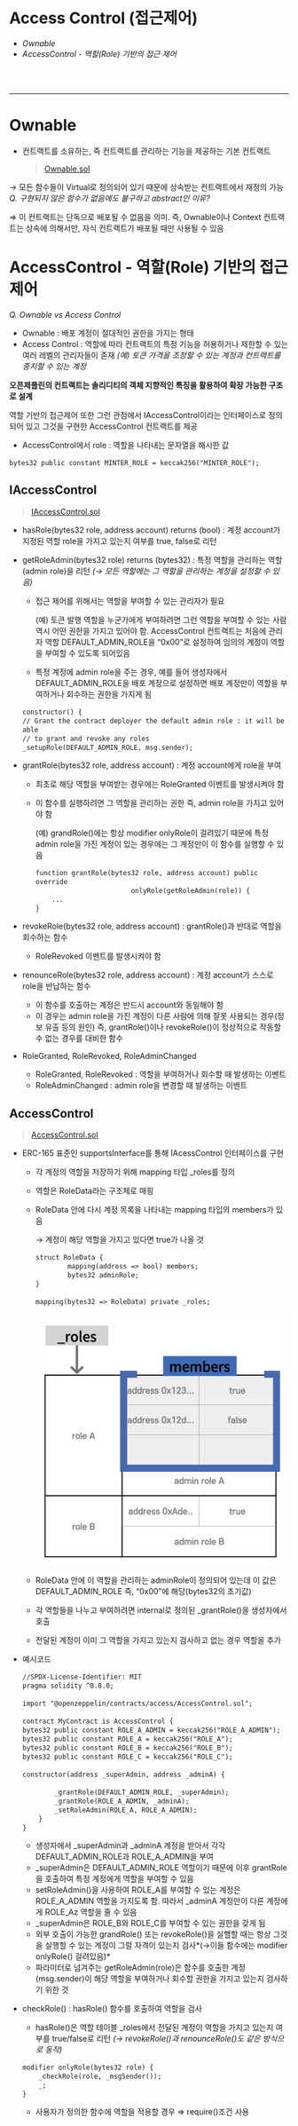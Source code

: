 # Access Control (접근제어)
- *Ownable*
- *AccessControl - 역할(Role) 기반의 접근 제어*
<br>
<br>

<hr>

# Ownable
- 컨트랙트를 소유하는, 즉 컨트랙트를 관리하는 기능을 제공하는 기본 컨트랙트   
    > [Ownable.sol](https://github.com/lhn1455/TIL/blob/main/OpenZeppelin/contract/Ownable.sol)   

→ 모든 함수들이 Virtual로 정의되어 있기 때문에 상속받는 컨트랙트에서 재정의 가능   
*Q. 구현되지 않은 함수가 없음에도 불구하고 abstract인 이유?*   

⇒ 이 컨트랙트는 단독으로 배포될 수 없음을 의미. 즉, Ownable이나 Context 컨트랙트는 상속에 의해서만, 자식 컨트랙트가 배포될 때만 사용될 수 있음

# AccessControl - 역할(Role) 기반의 접근제어

*Q. Ownable vs Access Control*

- Ownable : 배포 계정이 절대적인 권한을 가지는 형태
- Access Control : 역할에 따라 컨트랙트의 특정 기능을 허용하거나 제한할 수 있는 여러 레벨의 관리자들이 존재 *(예) 토큰 가격을 조정할 수 있는 계정과 컨트랙트를 중지할 수 있는 계정*

**오픈제플린의 컨트랙트는 솔리디티의 객체 지향적인 특징을 활용하여 확장 가능한 구조로 설계**

역할 기반의 접근제어 또한 그런 관점에서 IAccessControl이라는 인터페이스로 정의되어 있고 그것을 구현한 AccessControl 컨트랙트를 제공

- AccessControl에서 role : 역할을 나타내는 문자열을 해시한 값
```solidity
bytes32 public constant MINTER_ROLE = keccak256("MINTER_ROLE");
```

## IAccessControl
> [IAccessControl.sol](https://github.com/lhn1455/TIL/blob/main/OpenZeppelin/contract/IAccessControl.sol)
- hasRole(bytes32 role, address account) returns (bool) : 계정 account가 지정된 역할 role을 가지고 있는지 여부를 true, false로 리턴
- getRoleAdmin(bytes32 role) returns (bytes32) : 특정 역할을 관리하는 역할(admin role)을 리턴 *(→ 모든 역할에는 그 역할을 관리하는 계정을 설정할 수 있음)*
    - 접근 제어를 위해서는 역할을 부여할 수 있는 관리자가 필요
        
        (예) 토큰 발행 역할을 누군가에게 부여하려면 그런 역할을 부여할 수 있는 사람 역시 어떤 권한을 가지고 있어야 함. AccessControl 컨트랙트는 처음에 관리자 역할 DEFAULT_ADMIN_ROLE을 “0x00”로 설정하여 임의의 계정이 역할을 부여할 수 있도록 되어있음
        
    - 특정 계정에 admin role을 주는 경우, 예를 들어 생성자에서 DEFAULT_ADMIN_ROLE을 배포 계정으로 설정하면 배포 계정만이 역할을 부여하거나 회수하는 권한을 가지게 됨
    
    ```solidity
    constructor() {
    // Grant the contract deployer the default admin role : it will be able
    // to grant and revoke any roles
    _setupRole(DEFAULT_ADMIN_ROLE, msg.sender);
    ```
    
- grantRole(bytes32 role, address account) : 계정 account에게 role을 부여
    - 최초로 해당 역할을 부여받는 경우에는 RoleGranted 이벤트를 발생시켜야 함
    - 이 함수를 실행하려면 그 역할을 관리하는 권한 즉, admin role을 가지고 있어야 함
        
        (예) grandRole()에는 항상 modifier onlyRole이 걸려있기 때문에 특정 admin role을 가진 계정이 있는 경우에는 그 계정만이 이 함수를 실행할 수 있음
        
        ```solidity
        function grantRole(bytes32 role, address account) public override
        						onlyRole(getRoleAdmin(role)) {
        	...
        }
        ```
        
- revokeRole(bytes32 role, address account) : grantRole()과 반대로 역할을 회수하는 함수
    - RoleRevoked 이벤트를 발생시켜야 함
- renounceRole(bytes32 role, address account) : 계정 account가 스스로 role을 반납하는 함수
    - 이 함수를 호출하는 계정은 반드시 account와 동일해야 함
    - 이 경우는 admin role을 가진 계정이 다른 사람에 의해 잘못 사용되는 경우(정보 유출 등의 원인) 즉, grantRole()이나 revokeRole()이 정상적으로 작동할 수 없는 경우를 대비한 함수
- RoleGranted, RoleRevoked, RoleAdminChanged
    - RoleGranted, RoleRevoked : 역할을 부여하거나 회수할 때 발생하는 이벤트
    - RoleAdminChanged : admin role을 변경할 때 발생하는 이벤트

## AccessControl
> [AccessControl.sol](https://github.com/lhn1455/TIL/blob/main/OpenZeppelin/contract/AccessControl.sol)
- ERC-165 표준인 supportsInterface를 통해 IAcessControl 인터페이스를 구현
    - 각 계정의 역할을 저장하기 위해 mapping 타입 _roles를 정의
    - 역할은 RoleData라는 구조체로 매핑
    - RoleData 안에 다시 계정 목록을 나타내는 mapping 타입의 members가 있음
        
        → 계정이 해당 역할을 가지고 있다면 true가 나올 것
        
        ```solidity
        struct RoleData {
        		mapping(address => bool) members;
        		bytes32 adminRole;
        }
        
        mapping(bytes32 => RoleData) private _roles;
        ```
        
        ![mapping](/OpenZeppelin/img/mapping.png)
        
    - RoleData 안에 이 역할을 관리하는 adminRole이 정의되어 있는데 이 값은 DEFAULT_ADMIN_ROLE 즉, “0x00”에 해당(bytes32의 초기값)
    - 각 역할들을 나누고 부여하려면 internal로 정의된 _grantRole()을 생성자에서 호출
    - 전달된 계정이 이미 그 역할을 가지고 있는지 검사하고 없는 경우 역할을 추가
- 예시코드
    
    ```solidity
    //SPDX-License-Identifier: MIT
    pragma solidity ^0.8.0;
    
    import "@openzeppelin/contracts/access/AccessControl.sol";
    
    contract MyContract is AccessControl {
    bytes32 public constant ROLE_A_ADMIN = keccak256("ROLE_A_ADMIN");
    bytes32 public constant ROLE_A = keccak256("ROLE_A");
    bytes32 public constant ROLE_B = keccak256("ROLE_B");
    bytes32 public constant ROLE_C = keccak256("ROLE_C");
    
    constructor(address _superAdmin, address _adminA) {
    	
    		_grantRole(DEFAULT_ADMIN_ROLE, _superAdmin);
    		_grantRole(ROLE_A_ADMIN, _adminA);
    		_setRoleAdmin(ROLE_A, ROLE_A_ADMIN);
    	}
    }
    ```
    
    - 생성자에서 _superAdmin과 _adminA 계정을 받아서 각각 DEFAULT_ADMIN_ROLE과 ROLE_A_ADMIN을 부여
    - _superAdmin은 DEFAULT_ADMIN_ROLE 역할이기 때문에 이후 grantRole을 호출하여 특정 계정에게 역할을 부여할 수 있음
    - setRoleAdmin()을 사용하여 ROLE_A를 부여할 수 있는 계정은 ROLE_A_ADMIN 역할을 가지도록 함. 따라서 _adminA 계정만이 다른 계정에게 ROLE_Az 역할을 줄 수 있음
    - _superAdmin은 ROLE_B와 ROLE_C를 부여할 수 있는 권한을 갖게 됨
    - 외부 호출이 가능한 grandRole() 또는 revokeRole()을 실핼할 때는 항상 그것을 실행할 수 있는 계정이 그럴 자격이 있는지 검사*(→이들 함수에는 modifier onlyRole() 걸려있음)*
    - 파라미터로 넘겨주는 getRoleAdmin(role)은 함수를 호출한 계정(msg.sender)이 해당 역할을 부여하거나 회수할 권한을 가지고 있는지 검사하기 위한 것
- checkRole() : hasRole() 함수를 호출하여 역할을 검사
    - hasRole()은 역할 테이블 _roles에서 전달된 계정이 역할을 가지고 있는지 여부를 true/false로 리턴 *(→ revokeRole()과 renounceRole()도 같은 방식으로 동작)*
    
    ```solidity
    modifier onlyRole(bytes32 role) {
    	_checkRole(role, _msgSender());
    	_;
    }
    ```
    
    - 사용자가 정의한 함수에 역할을 적용할 경우 ⇒ require()조건 사용




